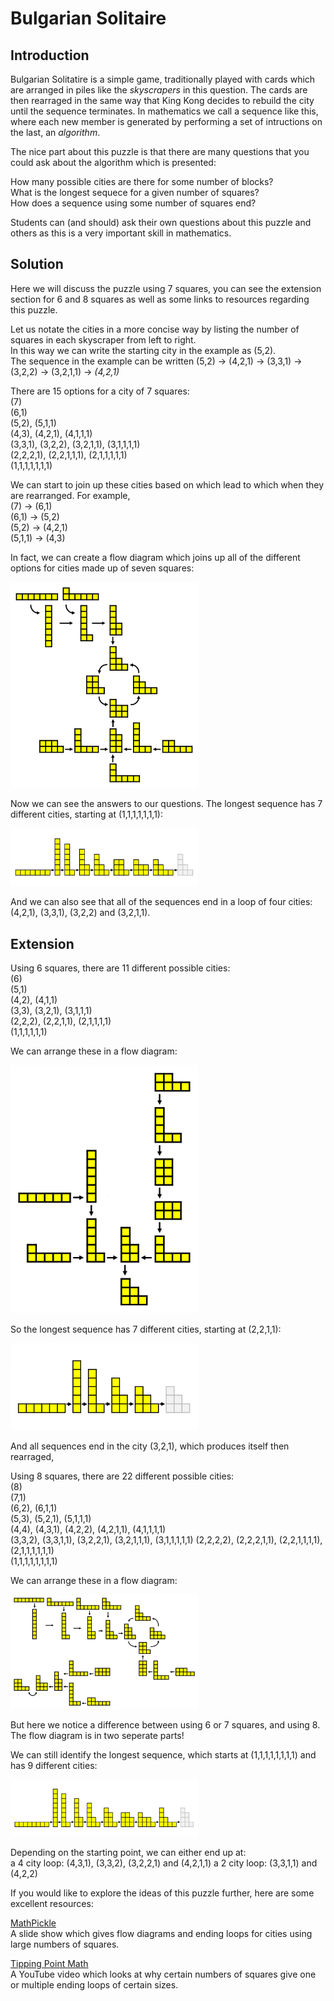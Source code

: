 # Bulgarian Solitaire

## Introduction

Bulgarian Solitatire is a simple game, traditionally played with cards which are arranged in piles like the *skyscrapers* in this question. The cards are then rearraged in the same way that King Kong decides to rebuild the city until the sequence terminates. In mathematics we call a sequence like this, where each new member is generated by performing a set of intructions on the last, an *algorithm*.

The nice part about this puzzle is that there are many questions that you could ask about the algorithm which is presented:

How many possible cities are there for some number of blocks?  
What is the longest sequece for a given number of squares?  
How does a sequence using some number of squares end?

Students can (and should) ask their own questions about this puzzle and others as this is a very important skill in mathematics.

## Solution

Here we will discuss the puzzle using 7 squares, you can see the extension section for 6 and 8 squares as well as some links to resources regarding this puzzle.

Let us notate the cities in a more concise way by listing the number of squares in each skyscraper from left to right.  
In this way we can write the starting city in the example as (5,2).  
The sequence in the example can be written (5,2) $\rightarrow$ (4,2,1) $\rightarrow$ (3,3,1) $\rightarrow$ (3,2,2) $\rightarrow$ (3,2,1,1) $\rightarrow$ *(4,2,1)*

There are 15 options for a city of 7 squares:  
(7)  
(6,1)  
(5,2), (5,1,1)  
(4,3), (4,2,1), (4,1,1,1)  
(3,3,1), (3,2,2), (3,2,1,1), (3,1,1,1,1)  
(2,2,2,1), (2,2,1,1,1), (2,1,1,1,1,1)  
(1,1,1,1,1,1,1)  

We can start to join up these cities based on which lead to which when they are rearranged. For example,  
(7) $\rightarrow$ (6,1)  
(6,1) $\rightarrow$ (5,2)  
(5,2) $\rightarrow$ (4,2,1)  
(5,1,1) $\rightarrow$ (4,3)

In fact, we can create a flow diagram which joins up all of the different options for cities made up of seven squares:

<img src="../../images/bulgarian-solitaire-08.png" width=300>

Now we can see the answers to our questions. The longest sequence has 7 different cities, starting at (1,1,1,1,1,1,1):

<img src="../../images/bulgarian-solitaire-05.png" width=300>

And we can also see that all of the sequences end in a loop of four cities: (4,2,1), (3,3,1), (3,2,2) and (3,2,1,1).

## Extension

Using 6 squares, there are 11 different possible cities:  
(6)  
(5,1)  
(4,2), (4,1,1)  
(3,3), (3,2,1), (3,1,1,1)  
(2,2,2), (2,2,1,1), (2,1,1,1,1)  
(1,1,1,1,1,1)  

We can arrange these in a flow diagram:

<img src="../../images/bulgarian-solitaire-09.png" width=300>

So the longest sequence has 7 different cities, starting at (2,2,1,1):

<img src="../../images/bulgarian-solitaire-06.png" width=300>

And all sequences end in the city (3,2,1), which produces itself then rearraged,

Using 8 squares, there are 22 different possible cities:  
(8)  
(7,1)  
(6,2), (6,1,1)  
(5,3), (5,2,1), (5,1,1,1)  
(4,4), (4,3,1), (4,2,2), (4,2,1,1), (4,1,1,1,1)  
(3,3,2), (3,3,1,1), (3,2,2,1), (3,2,1,1,1), (3,1,1,1,1,1)
(2,2,2,2), (2,2,2,1,1), (2,2,1,1,1,1), (2,1,1,1,1,1,1)  
(1,1,1,1,1,1,1,1)

We can arrange these in a flow diagram:

<img src="../../images/bulgarian-solitaire-10.png" width=300>

But here we notice a difference between using 6 or 7 squares, and using 8. The flow diagram is in two seperate parts!

We can still identify the longest sequence, which starts at (1,1,1,1,1,1,1,1) and has 9 different cities:

<img src="../../images/bulgarian-solitaire-07.png" width=300>

Depending on the starting point, we can either end up at:  
a 4 city loop: (4,3,1), (3,3,2), (3,2,2,1) and (4,2,1,1)
a 2 city loop: (3,3,1,1) and (4,2,2)

If you would like to explore the ideas of this puzzle further, here are some excellent resources:

<a href="https://mathpickle.com/project/bulgarian-solitaire-patterns/" target="_blank">MathPickle</a>  
A slide show which gives flow diagrams and ending loops for cities using large numbers of squares.

<a href="https://www.youtube.com/watch?v=p3Bzvlnl-1s" target="_blank">Tipping Point Math</a>  
A YouTube video which looks at why certain numbers of squares give one or multiple ending loops of certain sizes.
